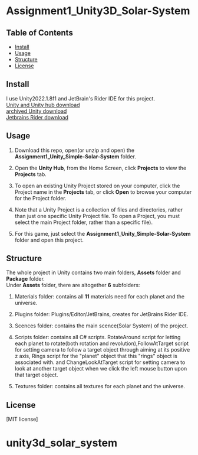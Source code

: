 # Assignment1_Unity3D_Solar-System

## Table of Contents

- [Install](#install)
- [Usage](#usage)
- [Structure](#Structure)
- [License](#license)

## Install

I use Unity2022.1.8f1 and JetBrain's Rider IDE for this project.<br>
[Unity and Unity hub download](https://unity3d.com/get-unity/download)<br>
[archived Unity download ](https://unity3d.com/get-unity/download/archive)<br>
[Jetbrains Rider download](https://www.jetbrains.com/rider/download/#section=windows)


## Usage

1. Download this repo, open(or unzip and open) the **Assignment1_Unity_Simple-Solar-System** folder.

2. Open the **Unity Hub**, from the Home Screen, click **Projects** to view the **Projects** tab.

3. To open an existing Unity Project stored on your computer, click the Project name in the **Projects** tab, or click **Open** to browse your computer for the Project folder.

4. Note that a Unity Project is a collection of files and directories, rather than just one specific Unity Project file. To open a Project, you must select the main Project folder, rather than a specific file).

5. For this game, just select the **Assignment1_Unity_Simple-Solar-System** folder and open this project.

## Structure

The whole project in Unity contains two main folders, **Assets** folder and **Package** folder.<br>
Under **Assets** folder, there are altogether **6** subfolders:

1. Materials folder: contains all **11** materials need for each planet and the universe.

2. Plugins folder: Plugins/Editor/JetBrains, creates for JetBrains Rider IDE.

3. Scences folder: contains the main scence(Solar System) of the project.

4. Scripts folder: contains all C# scripts. RotateAround script for letting each planet
to rotate(both rotation and revolution),FollowAtTarget script for setting camera to follow a 
target object through aiming at its positive z axis, Rings script for the "planet" object that this "rings" object is associated with. and ChangeLookAtTarget script for setting
camera to look at another target object when we click the left mouse button upon that target object.

5. Textures folder: contains all textures for each planet and the universe.

## License

[MIT license]
# unity3d_solar_system

